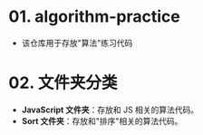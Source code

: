 # 01. algorithm-practice

- 该仓库用于存放"算法"练习代码

# 02. 文件夹分类

- **JavaScript 文件夹**：存放和 JS 相关的算法代码。
- **Sort 文件夹**：存放和"排序"相关的算法代码。
